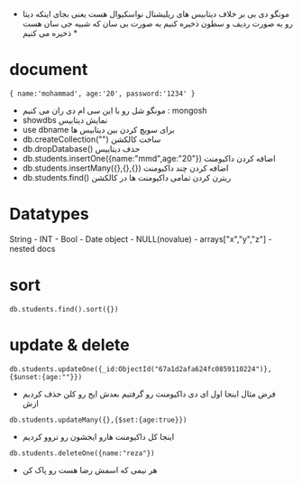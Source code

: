 *  مونگو دی بی بر خلاف دیتابیس های ریلیشنال نواسکیوال هست یعنی بجای اینکه دیتا رو به صورت ردیف و سطون ذخیره کنیم به صورت بی سان که شبیه جی سان هست ذخیره می کنیم *

#  document 
`{
    name:'mohammad',
    age:'20',
    password:'1234'
}` 

- مونگو شل رو با این سی ام دی ران می کنیم : mongosh
- showdbs نمایش دیتابیس
- use dbname برای سویچ کردن بین دیتابیس ها
- db.createCollection("") ساخت کالکشن
- db.dropDatabase() حذف دیتابیس
- db.students.insertOne({name:"mmd",age:"20"}) اضافه کردن داکیومنت
- db.students.insertMany({},{},{}) اضافه کردن چند داکیومنت
- db.students.find() ریترن کردن تمامی داکیومنت ها در کالکشن

# Datatypes
String - INT - Bool - Date object - NULL(novalue) - 
arrays["x","y","z"] - nested docs

# sort
`db.students.find().sort({})`

# update & delete
`db.students.updateOne({_id:ObjectId("67a1d2afa624fc0859110224")},{$unset:{age:""}})` 
- فرض مثال اینجا اول ای دی داکیومنت رو گرفتیم بعدش ایج رو کلن حذف کردیم ازش

`db.students.updateMany({},{$set:{age:true}})`

-  اینجا کل داکیومنت هارو ایجشون رو تروو کردیم

`db.students.deleteOne({name:"reza"})`

- هر نیمی که اسمش رضا هست رو پاک کن

